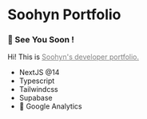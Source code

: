 # Soohyn Portfolio

### 👋 See You Soon ! 

Hi! This is <a href='https://soohyn.com' target='__blank' style='color:gray'>Soohyn's developer portfolio.</a>



- NextJS @14
- Typescript
- Tailwindcss
- Supabase
- 🚧 Google Analytics
